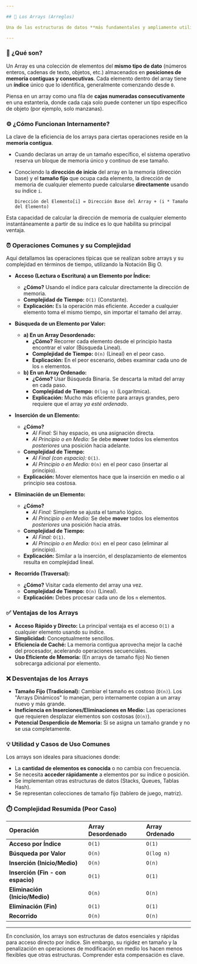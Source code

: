 ```yaml
---

## 🔢 Los Arrays (Arreglos)

Una de las estructuras de datos **más fundamentales y ampliamente utilizadas** en programación.

---
```


### 🤔 ¿Qué son?

Un Array es una colección de elementos del **mismo tipo de dato** (números enteros, cadenas de texto, objetos, etc.) almacenados en **posiciones de memoria contiguas y consecutivas**. Cada elemento dentro del array tiene un **índice** único que lo identifica, generalmente comenzando desde `0`.

Piensa en un array como una fila de **cajas numeradas consecutivamente** en una estantería, donde cada caja solo puede contener un tipo específico de objeto (por ejemplo, solo manzanas).

### ⚙️ ¿Cómo Funcionan Internamente?

La clave de la eficiencia de los arrays para ciertas operaciones reside en la **memoria contigua**.

*   Cuando declaras un array de un tamaño específico, el sistema operativo reserva un bloque de memoria único y continuo de ese tamaño.
*   Conociendo la **dirección de inicio** del array en la memoria (dirección base) y el **tamaño fijo** que ocupa cada elemento, la dirección de memoria de cualquier elemento puede calcularse **directamente** usando su índice `i`.

    ```
    Dirección del Elemento[i] = Dirección Base del Array + (i * Tamaño del Elemento)
    ```

Esta capacidad de calcular la dirección de memoria de cualquier elemento instantáneamente a partir de su índice es lo que habilita su principal ventaja.

### ⏰ Operaciones Comunes y su Complejidad

Aquí detallamos las operaciones típicas que se realizan sobre arrays y su complejidad en términos de tiempo, utilizando la Notación Big O.

*   **Acceso (Lectura o Escritura) a un Elemento por Índice:**
    *   **¿Cómo?** Usando el índice para calcular directamente la dirección de memoria.
    *   **Complejidad de Tiempo:** `O(1)` (Constante).
    *   **Explicación:** Es la operación más eficiente. Acceder a cualquier elemento toma el mismo tiempo, sin importar el tamaño del array.

*   **Búsqueda de un Elemento por Valor:**
    *   **a) En un Array Desordenado:**
        *   **¿Cómo?** Recorrer cada elemento desde el principio hasta encontrar el valor (Búsqueda Lineal).
        *   **Complejidad de Tiempo:** `O(n)` (Lineal) en el peor caso.
        *   **Explicación:** En el peor escenario, debes examinar cada uno de los `n` elementos.
    *   **b) En un Array Ordenado:**
        *   **¿Cómo?** Usar Búsqueda Binaria. Se descarta la mitad del array en cada paso.
        *   **Complejidad de Tiempo:** `O(log n)` (Logarítmica).
        *   **Explicación:** Mucho más eficiente para arrays grandes, pero requiere que el array *ya esté ordenado*.

*   **Inserción de un Elemento:**
    *   **¿Cómo?**
        *   *Al Final:* Si hay espacio, es una asignación directa.
        *   *Al Principio o en Medio:* Se debe **mover** todos los elementos *posteriores* una posición hacia adelante.
    *   **Complejidad de Tiempo:**
        *   *Al Final (con espacio):* `O(1)`.
        *   *Al Principio o en Medio:* `O(n)` en el peor caso (insertar al principio).
    *   **Explicación:** Mover elementos hace que la inserción en medio o al principio sea costosa.

*   **Eliminación de un Elemento:**
    *   **¿Cómo?**
        *   *Al Final:* Simplente se ajusta el tamaño lógico.
        *   *Al Principio o en Medio:* Se debe **mover** todos los elementos *posteriores* una posición hacia atrás.
    *   **Complejidad de Tiempo:**
        *   *Al Final:* `O(1)`.
        *   *Al Principio o en Medio:* `O(n)` en el peor caso (eliminar al principio).
    *   **Explicación:** Similar a la inserción, el desplazamiento de elementos resulta en complejidad lineal.

*   **Recorrido (Traversal):**
    *   **¿Cómo?** Visitar cada elemento del array una vez.
    *   **Complejidad de Tiempo:** `O(n)` (Lineal).
    *   **Explicación:** Debes procesar cada uno de los `n` elementos.

### ✅ Ventajas de los Arrays

*   **Acceso Rápido y Directo:** La principal ventaja es el acceso `O(1)` a cualquier elemento usando su índice.
*   **Simplicidad:** Conceptualmente sencillos.
*   **Eficiencia de Caché:** La memoria contigua aprovecha mejor la caché del procesador, acelerando operaciones secuenciales.
*   **Uso Eficiente de Memoria:** (En arrays de tamaño fijo) No tienen sobrecarga adicional por elemento.

### ❌ Desventajas de los Arrays

*   **Tamaño Fijo (Tradicional):** Cambiar el tamaño es costoso (`O(n)`). Los "Arrays Dinámicos" lo manejan, pero internamente copian a un array nuevo y más grande.
*   **Ineficiencia en Inserciones/Eliminaciones en Medio:** Las operaciones que requieren desplazar elementos son costosas (`O(n)`).
*   **Potencial Desperdicio de Memoria:** Si se asigna un tamaño grande y no se usa completamente.

### 💡 Utilidad y Casos de Uso Comunes

Los arrays son ideales para situaciones donde:

*   La **cantidad de elementos es conocida** o no cambia con frecuencia.
*   Se necesita **acceder rápidamente** a elementos por su índice o posición.
*   Se implementan otras estructuras de datos (Stacks, Queues, Tablas Hash).
*   Se representan colecciones de tamaño fijo (tablero de juego, matriz).

### ⏱️ Complejidad Resumida (Peor Caso)

| Operación                       | Array Desordenado | Array Ordenado |
| :------------------------------ | :---------------- | :------------- |
| **Acceso por Índice**           | `O(1)`              | `O(1)`           |
| **Búsqueda por Valor**          | `O(n)`              | `O(log n)`       |
| **Inserción (Inicio/Medio)**    | `O(n)`              | `O(n)`           |
| **Inserción (Fin - con espacio)**| `O(1)`              | `O(1)`           |
| **Eliminación (Inicio/Medio)**  | `O(n)`              | `O(n)`           |
| **Eliminación (Fin)**           | `O(1)`              | `O(1)`           |
| **Recorrido**                   | `O(n)`              | `O(n)`           |

---

En conclusión, los arrays son estructuras de datos esenciales y rápidas para acceso directo por índice. Sin embargo, su rigidez en tamaño y la penalización en operaciones de modificación en medio los hacen menos flexibles que otras estructuras. Comprender esta compensación es clave.
